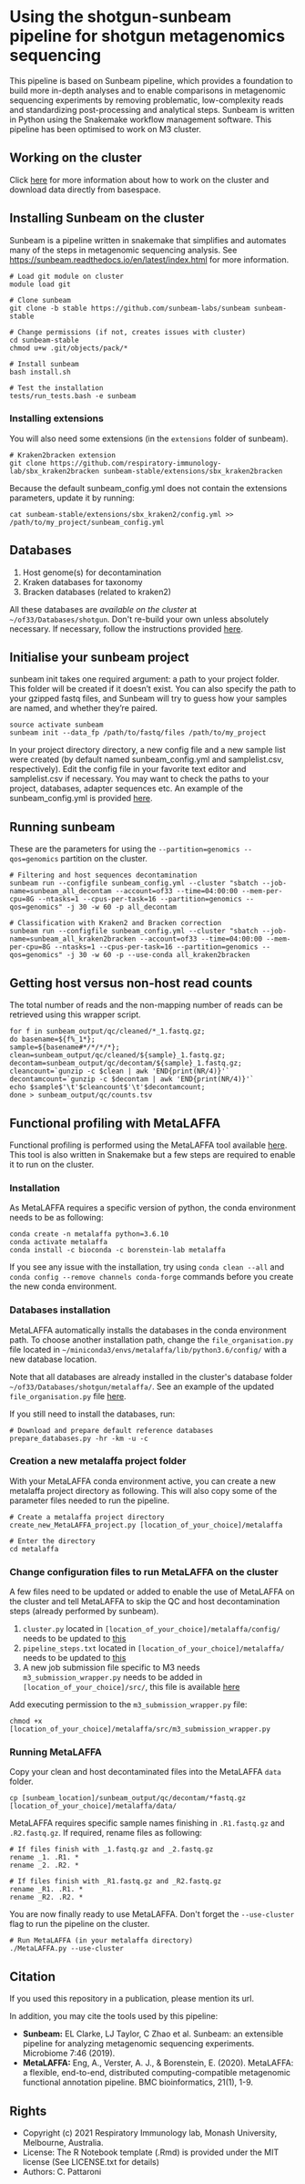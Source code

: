 Using the shotgun-sunbeam pipeline for shotgun metagenomics sequencing
======================================================================

This pipeline is based on Sunbeam pipeline, which provides a foundation to build more in-depth analyses and to enable comparisons in metagenomic sequencing experiments by removing problematic, low-complexity reads and standardizing post-processing and analytical steps. Sunbeam is written in Python using the Snakemake workflow management software. This pipeline has been optimised to work on M3 cluster.

## Working on the cluster

Click [here](https://github.com/respiratory-immunology-lab/microbiome-shotgun/tree/master/cluster) for more information about how to work on the cluster and download data directly from basespace.

## Installing Sunbeam on the cluster

Sunbeam is a pipeline written in snakemake that simplifies and automates many of the steps in metagenomic sequencing analysis. See https://sunbeam.readthedocs.io/en/latest/index.html for more information.

```
# Load git module on cluster
module load git

# Clone sunbeam
git clone -b stable https://github.com/sunbeam-labs/sunbeam sunbeam-stable

# Change permissions (if not, creates issues with cluster)
cd sunbeam-stable
chmod u+w .git/objects/pack/*

# Install sunbeam
bash install.sh

# Test the installation
tests/run_tests.bash -e sunbeam
```

### Installing extensions

You will also need some extensions (in the `extensions` folder of sunbeam).

```
# Kraken2bracken extension
git clone https://github.com/respiratory-immunology-lab/sbx_kraken2bracken sunbeam-stable/extensions/sbx_kraken2bracken
```

Because the default sunbeam_config.yml does not contain the extensions parameters, update it by running:

```
cat sunbeam-stable/extensions/sbx_kraken2/config.yml >> /path/to/my_project/sunbeam_config.yml
```

## Databases

1) Host genome(s) for decontamination
2) Kraken databases for taxonomy
3) Bracken databases (related to kraken2)

All these databases are *available on the cluster* at `~/of33/Databases/shotgun`. Don't re-build your own unless absolutely necessary. If necessary, follow the instructions provided [here](https://github.com/respiratory-immunology-lab/microbiome-shotgun/tree/master/databases).

## Initialise your sunbeam project

sunbeam init takes one required argument: a path to your project folder. This folder will be created if it doesn’t exist. You can also specify the path to your gzipped fastq files, and Sunbeam will try to guess how your samples are named, and whether they’re paired.

```
source activate sunbeam
sunbeam init --data_fp /path/to/fastq/files /path/to/my_project
```

In your project directory directory, a new config file and a new sample list were created (by default named sunbeam_config.yml and samplelist.csv, respectively). Edit the config file in your favorite text editor and samplelist.csv if necessary. You may want to check the paths to your project, databases, adapter sequences etc. An example of the sunbeam_config.yml is provided [here](https://github.com/respiratory-immunology-lab/microbiome-shotgun/Sunbeam/blob/master/sunbeam_config.yml).

## Running sunbeam

These are the parameters for using the `--partition=genomics --qos=genomics` partition on the cluster.

```
# Filtering and host sequences decontamination
sunbeam run --configfile sunbeam_config.yml --cluster "sbatch --job-name=sunbeam_all_decontam --account=of33 --time=04:00:00 --mem-per-cpu=8G --ntasks=1 --cpus-per-task=16 --partition=genomics --qos=genomics" -j 30 -w 60 -p all_decontam

# Classification with Kraken2 and Bracken correction
sunbeam run --configfile sunbeam_config.yml --cluster "sbatch --job-name=sunbeam_all_kraken2bracken --account=of33 --time=04:00:00 --mem-per-cpu=8G --ntasks=1 --cpus-per-task=16 --partition=genomics --qos=genomics" -j 30 -w 60 -p --use-conda all_kraken2bracken
```

## Getting host versus non-host read counts

The total number of reads and the non-mapping number of reads can be retrieved using this wrapper script.

```
for f in sunbeam_output/qc/cleaned/*_1.fastq.gz;
do basename=${f%_1*};
sample=${basename#*/*/*/*};
clean=sunbeam_output/qc/cleaned/${sample}_1.fastq.gz;
decontam=sunbeam_output/qc/decontam/${sample}_1.fastq.gz;
cleancount=`gunzip -c $clean | awk 'END{print(NR/4)}'`
decontamcount=`gunzip -c $decontam | awk 'END{print(NR/4)}'`
echo $sample$'\t'$cleancount$'\t'$decontamcount;
done > sunbeam_output/qc/counts.tsv
```

## Functional profiling with MetaLAFFA

Functional profiling is performed using the MetaLAFFA tool available [here](https://github.com/borenstein-lab/MetaLAFFA). This tool is also written in Snakemake but a few steps are required to enable it to run on the cluster.

### Installation

As MetaLAFFA requires a specific version of python, the conda environment needs to be as following:

```
conda create -n metalaffa python=3.6.10 
conda activate metalaffa
conda install -c bioconda -c borenstein-lab metalaffa
```

If you see any issue with the installation, try using `conda clean --all` and `conda config --remove channels conda-forge` commands before you create the new conda environment.

### Databases installation

MetaLAFFA automatically installs the databases in the conda environment path. To choose another installation path, change the `file_organisation.py` file located in `~/miniconda3/envs/metalaffa/lib/python3.6/config/` with a new database location. 

Note that all databases are already installed in the cluster's database folder `~/of33/Databases/shotgun/metalaffa/`. See an example of the updated `file_organisation.py` file [here](https://github.com/respiratory-immunology-lab/microbiome-shotgun/MetaLAFFA/file_organisation.py).

If you still need to install the databases, run:

```
# Download and prepare default reference databases
prepare_databases.py -hr -km -u -c
```

### Creation a new metalaffa project folder

With your MetaLAFFA conda environment active, you can create a new metalaffa project directory as following. This will also copy some of the parameter files needed to run the pipeline.

```
# Create a metalaffa project directory
create_new_MetaLAFFA_project.py [location_of_your_choice]/metalaffa

# Enter the directory
cd metalaffa
```

### Change configuration files to run MetaLAFFA on the cluster

A few files need to be updated or added to enable the use of MetaLAFFA on the cluster and tell MetaLAFFA to skip the QC and host decontamination steps (already performed by sunbeam).

1) `cluster.py` located in `[location_of_your_choice]/metalaffa/config/` needs to be updated to [this](https://github.com/respiratory-immunology-lab/microbiome-shotgun/blob/master/MetaLAFFA/cluster.py)
2) `pipeline_steps.txt` located in `[location_of_your_choice]/metalaffa/` needs to be updated to [this](https://github.com/respiratory-immunology-lab/microbiome-shotgun/blob/master/MetaLAFFA/pipeline_steps.txt)
3) A new job submission file specific to M3 needs `m3_submission_wrapper.py` needs to be added in `[location_of_your_choice]/src/`, this file is available [here](https://github.com/respiratory-immunology-lab/microbiome-shotgun/blob/master/MetaLAFFA/m3_submission_wrapper.py)

Add executing permission to the `m3_submission_wrapper.py` file:

```
chmod +x [location_of_your_choice]/metalaffa/src/m3_submission_wrapper.py
```

### Running MetaLAFFA

Copy your clean and host decontaminated files into the MetaLAFFA `data` folder.

```
cp [sunbeam_location]/sunbeam_output/qc/decontam/*fastq.gz [location_of_your_choice]/metalaffa/data/
```

MetaLAFFA requires specific sample names finishing in `.R1.fastq.gz` and `.R2.fastq.gz`. If required, rename files as following:

```
# If files finish with _1.fastq.gz and _2.fastq.gz
rename _1. .R1. *
rename _2. .R2. *

# If files finish with _R1.fastq.gz and _R2.fastq.gz
rename _R1. .R1. *
rename _R2. .R2. *
```

You are now finally ready to use MetaLAFFA. Don't forget the `--use-cluster` flag to run the pipeline on the cluster.

```
# Run MetaLAFFA (in your metalaffa directory)
./MetaLAFFA.py --use-cluster
```

## Citation

If you used this repository in a publication, please mention its url.

In addition, you may cite the tools used by this pipeline:

* **Sunbeam:** EL Clarke, LJ Taylor, C Zhao et al. Sunbeam: an extensible pipeline for analyzing metagenomic sequencing experiments. Microbiome 7:46 (2019).
* **MetaLAFFA:** Eng, A., Verster, A. J., & Borenstein, E. (2020). MetaLAFFA: a flexible, end-to-end, distributed computing-compatible metagenomic functional annotation pipeline. BMC bioinformatics, 21(1), 1-9.

## Rights

* Copyright (c) 2021 Respiratory Immunology lab, Monash University, Melbourne, Australia.
* License: The R Notebook template (.Rmd) is provided under the MIT license (See LICENSE.txt for details)
* Authors: C. Pattaroni

